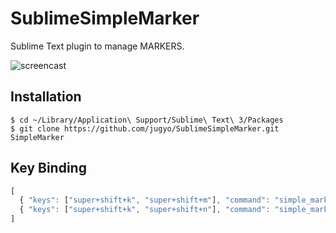 SublimeSimpleMarker
========

Sublime Text plugin to manage MARKERS.

![screencast](http://i.imgur.com/dRmQxNE.gif)

## Installation

```
$ cd ~/Library/Application\ Support/Sublime\ Text\ 3/Packages
$ git clone https://github.com/jugyo/SublimeSimpleMarker.git SimpleMarker
```

## Key Binding

```javascript
[
  { "keys": ["super+shift+k", "super+shift+m"], "command": "simple_marker", "args": {"mode": "list"} },
  { "keys": ["super+shift+k", "super+shift+n"], "command": "simple_marker", "args": {"mode": "add"} },
]
```